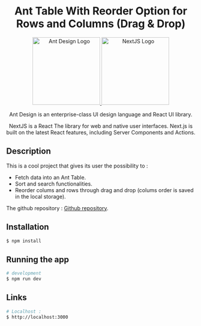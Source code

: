 <h1 align="center">Ant Table With Reorder Option for Rows and Columns (Drag & Drop)</h1>

<p align="center">
  <a href="https://ant.design/" target="blank">
  <img height="180" src="https://gw.alipayobjects.com/zos/rmsportal/KDpgvguMpGfqaHPjicRK.svg" alt="Ant Design Logo">
  </a>
  <a href="https://nextjs.org/" target="blank">
  <img src="https://assets.vercel.com/image/upload/v1662130559/nextjs/Icon_light_background.png" height="180" alt="NextJS Logo">
  </a>
</p>

  <p align="center">Ant Design is an enterprise-class UI design language and React UI library.</p>
  <p align="center">NextJS is a React The library for web and native user interfaces. Next.js is built on the latest React features, including Server Components and Actions.</p>

## Description

This is a cool project that gives its user the possibility to :
- Fetch data into an Ant Table.
- Sort and search functionalities.
- Reorder colums and rows through drag and drop (colums order is saved in the local storage).

The github repository : [Github repository](https://github.com/BrahimAbdelli/ant-table-draggable-columns-and-rows).

## Installation

```bash
$ npm install
```

## Running the app

```bash
# development
$ npm run dev
```

## Links

```bash
# Localhost :
$ http://localhost:3000
```
